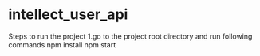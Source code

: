 # intellect_user_api


Steps to run the project
1.go to the project root directory and run following commands
  npm install
  npm start
